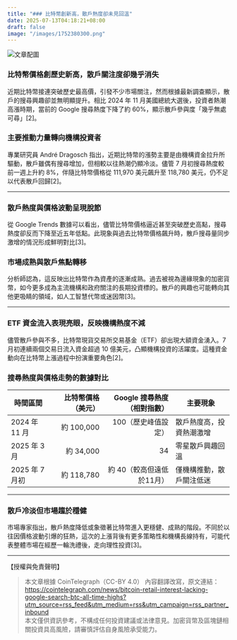 ```yaml
---
title: "### 比特幣創新高，散戶熱度卻未見回溫"
date: 2025-07-13T04:18:21+08:00
draft: false
image: "/images/1752380300.png"
---
```


![文章配圖](/images/1752380300.png)

### 比特幣價格創歷史新高，散戶關注度卻幾乎消失  
近期比特幣接連突破歷史最高價，引發不少市場關注，然而根據最新調查顯示，散戶的搜尋興趣卻並無明顯提升。相比 2024 年 11 月美國總統大選後，投資者熱潮高漲時期，當前的 Google 搜尋熱度下降了約 60%，顯示散戶參與度「幾乎無處可尋」[2]。

### 主要推動力量轉向機構投資者  
專業研究員 André Dragosch 指出，近期比特幣的漲勢主要是由機構資金拉升所驅動，散戶雖偶有搜尋增加，但相較以往熱潮仍顯冷淡。儘管 7 月初搜尋熱度較前一週上升約 8%，伴隨比特幣價格從 111,970 美元飆升至 118,780 美元，仍不足以代表散戶回歸[2]。

---

### 散戶熱度與價格波動呈現脫節  
從 Google Trends 數據可以看出，儘管比特幣價格逼近甚至突破歷史高點，搜尋熱度卻反而下降至近五年低點。此現象與過去比特幣價格飆升時，散戶搜尋量同步激增的情況形成鮮明對比[3]。

### 市場成熟與散戶焦點轉移  
分析師認為，這反映出比特幣作為資產的逐漸成熟。過去被視為邊緣現象的加密貨幣，如今更多成為主流機構和政府關注的長期投資標的。散戶的興趣也可能轉向其他更吸睛的領域，如人工智慧代幣或迷因幣[3]。

---

### ETF 資金流入表現亮眼，反映機構熱度不減  
儘管散戶參與不多，比特幣現貨交易所交易基金（ETF）卻出現大額資金湧入。7 月初連續兩個交易日流入資金超過 10 億美元，凸顯機構投資的活躍度。這種資金動向在比特幣上漲過程中扮演重要角色[2]。

### 搜尋熱度與價格走勢的數據對比

| 時間區間          | 比特幣價格（美元） | Google 搜尋熱度（相對指數） | 主要現象                  |
|------------------|-------------------:|----------------------------:|-------------------------|
| 2024 年 11 月    | 約 100,000        | 100（歷史峰值設定）          | 散戶熱度高，投資熱潮激增  |
| 2025 年 3 月     | 約 34,000         | 34                         | 零星散戶興趣回溫          |
| 2025 年 7 月初   | 約 118,780        | 約 40（較高但遠低於11月）    | 僅機構推動，散戶關注低迷  |

---

### 散戶冷淡但市場趨於穩健  
市場專家指出，散戶熱度降低或象徵著比特幣進入更穩健、成熟的階段。不同於以往因價格波動引爆的狂熱，這次的上漲背後有更多策略性和機構長線持有，可能代表整體市場在經歷一輪洗禮後，走向理性投資[3]。

---

【授權與免責聲明】  
> 本文章根據 CoinTelegraph（CC-BY 4.0） 內容翻譯改寫，原文連結：https://cointelegraph.com/news/bitcoin-retail-interest-lacking-google-search-btc-all-time-highs?utm_source=rss_feed&utm_medium=rss&utm_campaign=rss_partner_inbound  
> 本文僅供資訊參考，不構成任何投資建議或法律意見。加密貨幣及區塊鏈相關投資具高風險，請審慎評估自身風險承受能力。

